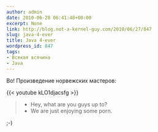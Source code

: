 ```yaml
---
author: admin
date: 2010-06-28 06:41:48+00:00
excerpt: None
link: http://blog.not-a-kernel-guy.com/2010/06/27/847
slug: java-4-ever
title: Java 4-ever
wordpress_id: 847
tags:
- Всякая всячина
- Java
---
```


Во! Произведение норвежских мастеров:

{{< youtube kLO1djacsfg >}}

> - Hey, what are you guys up to?  
> - We are just enjoying some porn.

;-)
